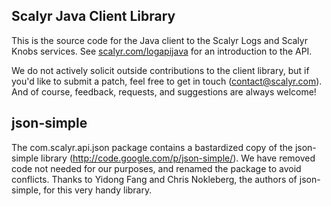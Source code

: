 Scalyr Java Client Library
---

This is the source code for the Java client to the Scalyr Logs and Scalyr Knobs services.
See [scalyr.com/logapijava](https://www.scalyr.com/logapijava) for an introduction to the
API.

We do not actively solicit outside contributions to the client library, but if you'd
like to submit a patch, feel free to get in touch (contact@scalyr.com). And of course,
feedback, requests, and suggestions are always welcome!



json-simple
---

The com.scalyr.api.json package contains a bastardized copy of the json-simple library
(http://code.google.com/p/json-simple/). We have removed code not needed for our
purposes, and renamed the package to avoid conflicts. Thanks to Yidong Fang and Chris
Nokleberg, the authors of json-simple, for this very handy library.
